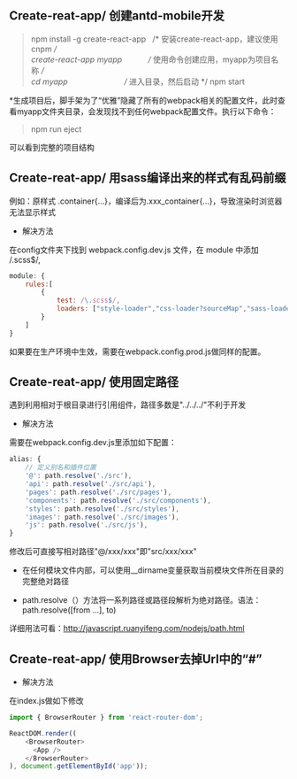 ## Create-reat-app/ 创建antd-mobile开发

> npm install -g create-react-app   /* 安装create-react-app，建议使用cnpm */  
> create-react-app myapp            /* 使用命令创建应用，myapp为项目名称 */  
> cd myapp                          /* 进入目录，然后启动 */
> npm start

*生成项目后，脚手架为了“优雅”隐藏了所有的webpack相关的配置文件，此时查看myapp文件夹目录，会发现找不到任何webpack配置文件。执行以下命令：  

> npm run eject

可以看到完整的项目结构

## Create-reat-app/ 用sass编译出来的样式有乱码前缀
例如：原样式 .container{...}，编译后为.xxx_container{...}，导致渲染时浏览器无法显示样式

* 解决方法

在config文件夹下找到 webpack.config.dev.js 文件，在 module 中添加 /.scss$/,  
```js
module: {
    rules:[
        {
            test: /\.scss$/,
            loaders: ["style-loader","css-loader?sourceMap","sass-loader?sourceMap"],
        }
    ]
}
```

如果要在生产环境中生效，需要在webpack.config.prod.js做同样的配置。

## Create-reat-app/ 使用固定路径
遇到利用相对于根目录进行引用组件，路径多数是"../../../"不利于开发

* 解决方法

需要在webpack.config.dev.js里添加如下配置：

```js
alias: {
    // 定义别名和插件位置
    '@': path.resolve('./src'),
    'api': path.resolve('./src/api'),
    'pages': path.resolve('./src/pages'),
    'components': path.resolve('./src/components'),
    'styles': path.resolve('./src/styles'),
    'images': path.resolve('./src/images'),
    'js': path.resolve('./src/js'),
}
``` 

修改后可直接写相对路径"@/xxx/xxx"即"src/xxx/xxx"

* 在任何模块文件内部，可以使用__dirname变量获取当前模块文件所在目录的完整绝对路径

* path.resolve（）方法将一系列路径或路径段解析为绝对路径。语法：path.resolve([from ...], to)

详细用法可看：http://javascript.ruanyifeng.com/nodejs/path.html

## Create-reat-app/ 使用Browser去掉Url中的“#”

* 解决方法  

在index.js做如下修改  

```js
import { BrowserRouter } from 'react-router-dom';

ReactDOM.render((
    <BrowserRouter>
      <App />
    </BrowserRouter>
), document.getElementById('app'));
```